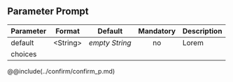 ## Parameter Prompt

|	Parameter			|			Format			|	Default					|	Mandatory	|	Description				| 
|		---				|			---				|	:---:					|	:---:		|		---					|
|	default	|	<dt>&lt;String&gt;	|	*empty String*	|	no	|	Lorem	|
|	<span class="removed-opt">choices</span>	|	|	|	|	&nbsp;	|

@@include(../confirm/confirm_p.md) 
